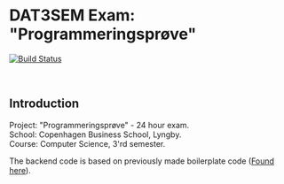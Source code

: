 # DAT3SEM Exam: "Programmeringsprøve"

[![Build Status](https://travis-ci.com/MivleDK/3sem_eksamen24h_Backend.svg?branch=main)](https://travis-ci.com/MivleDK/3sem_eksamen24h_Backend)

<br>

## Introduction
Project: "Programmeringsprøve" - 24 hour exam.  
School: Copenhagen Business School, Lyngby.  
Course: Computer Science, 3'rd semester.  

The backend code is based on previously made boilerplate code ([Found here](https://github.com/MivleDK/CA3_Boilerplate_Backend_v2)).